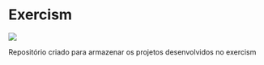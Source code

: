# Exercism

<img src="https://miro.medium.com/max/1000/1*Hc7sUjXumxGp0WFj5hKXzw.png">

Repositório criado para armazenar os projetos desenvolvidos no exercism
